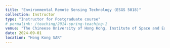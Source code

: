 ```yaml
---
title: "Environmental Remote Sensing Technology (ESGS 5018)"
collection: Instructor
type: "Instructor for Postgraduate course"
# permalink: /teaching/2014-spring-teaching-1
venue: "The Chineese University of Hong Kong, Institute of Space and Earth Information Science"
date: 2024-09-01
location: "Hong Kong SAR"
---
```

